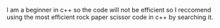 I am a beginner in c++ so the code will not be efficient so I reccomend using the most efficient rock paper scissor code in c++ by searching it.
